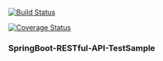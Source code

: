 [![Build Status](https://travis-ci.org/kenichi-nagaoka/spring-boot-restful-api-test.svg?branch=master)](https://travis-ci.org/kenichi-nagaoka/spring-boot-restful-api-test)

[![Coverage Status](https://coveralls.io/repos/github/kenichi-nagaoka/spring-boot-restful-api-test/badge.svg?branch=master)](https://coveralls.io/github/kenichi-nagaoka/spring-boot-restful-api-test?branch=master)

### SpringBoot-RESTful-API-TestSample
